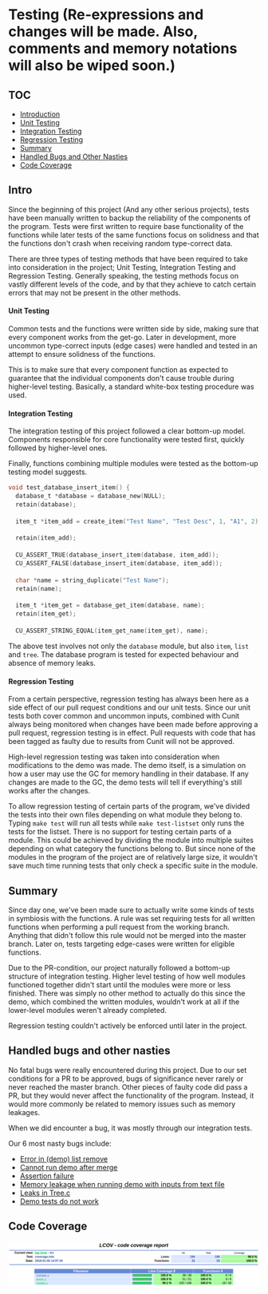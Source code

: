 # Testing (Re-expressions and changes will be made. Also, comments and memory notations will also be wiped soon.)

## TOC
* [Introduction](#intro)
* [Unit Testing](#unit-testing)
* [Integration Testing](#integration-testing)
* [Regression Testing](#regression-testing)
* [Summary](#summary)
* [Handled Bugs and Other Nasties](#handled-bugs-and-other-nasties)
* [Code Coverage](#code-coverage)

## Intro
Since the beginning of this project (And any other serious projects), tests have been manually written to backup the reliability of the components of the program. Tests were first written to require base functionality of the functions while later tests of the same functions focus on solidness and that the functions don't crash when receiving random type-correct data.

There are three types of testing methods that have been required to take into consideration in the project; Unit Testing, Integration Testing and Regression Testing. Generally speaking, the testing methods focus on vastly different levels of the code, and by that they achieve to catch certain errors that may not be present in the other methods.

#### Unit Testing
Common tests and the functions were written side by side, making sure that every component works from the get-go. Later in development, more uncommon type-correct inputs (edge cases) were handled and tested in an attempt to ensure solidness of the functions.

This is to make sure that every component function as expected to guarantee that the individual components don't cause trouble during higher-level testing. Basically, a standard white-box testing procedure was used.

#### Integration Testing
The integration testing of this project followed a clear bottom-up model. Components responsible for core functionality were tested first, quickly followed by higher-level ones.

Finally, functions combining multiple modules were tested as the bottom-up testing model suggests.

```c
void test_database_insert_item() {
  database_t *database = database_new(NULL);
  retain(database);

  item_t *item_add = create_item("Test Name", "Test Desc", 1, "A1", 2);

  retain(item_add);

  CU_ASSERT_TRUE(database_insert_item(database, item_add));
  CU_ASSERT_FALSE(database_insert_item(database, item_add));

  char *name = string_duplicate("Test Name");
  retain(name);

  item_t *item_get = database_get_item(database, name);
  retain(item_get);

  CU_ASSERT_STRING_EQUAL(item_get_name(item_get), name);
```

The above test involves not only the ``database`` module, but also ``item``, ``list`` and ``tree``. The database program is tested for expected behaviour and absence of memory leaks.

#### Regression Testing
From a certain perspective, regression testing has always been here as a side effect of our pull request conditions and our unit tests. Since our unit tests both cover common and uncommon inputs, combined with Cunit always being monitored when changes have been made before approving a pull request, regression testing is in effect. Pull requests with code that has been tagged as faulty due to results from Cunit will not be approved.

High-level regression testing was taken into consideration when modifications to the demo was made. The demo itself, is a simulation on how a user may use the GC for memory handling in their database. If any changes are made to the GC, the demo tests will tell if everything's still works after the changes.

To allow regression testing of certain parts of the program, we've divided the tests into their own files depending on what module they belong to. Typing ``make test`` will run all tests while ``make test-listset`` only runs the tests for the listset. There is no support for testing certain parts of a module. This could be achieved by dividing the module into multiple suites depending on what category the functions belong to. But since none of the modules in the program of the project are of relatively large size, it wouldn't save much time running tests that only check a specific suite in the module.

## Summary
Since day one, we've been made sure to actually write some kinds of tests in symbiosis with the functions. A rule was set requiring tests for all written functions when performing a pull request from the working branch. Anything that didn't follow this rule would not be merged into the master branch. Later on, tests targeting edge-cases were written for eligible functions.

Due to the PR-condition, our project naturally followed a bottom-up structure of integration testing. Higher level testing of how well modules functioned together didn't start until the modules were more or less finished. There was simply no other method to actually do this since the demo, which combined the written modules, wouldn't work at all if the lower-level modules weren't already completed.

Regression testing couldn't actively be enforced until later in the project.

## Handled bugs and other nasties

No fatal bugs were really encountered during this project. Due to our set conditions for a PR to be approved, bugs of significance never rarely or never reached the master branch. Other pieces of faulty code did pass a PR, but they would never affect the functionality of the program. Instead, it would more commonly be related to memory issues such as memory leakages.

When we did encounter a bug, it was mostly through our integration tests.

Our 6 most nasty bugs include:

* [Error in (demo) list remove](https://github.com/IOOPM-UU/goktytorna/issues/44)
* [Cannot run demo after merge](https://github.com/IOOPM-UU/goktytorna/issues/29)
* [Assertion failure](https://github.com/IOOPM-UU/goktytorna/issues/50)
* [Memory leakage when running demo with inputs from text file](https://github.com/IOOPM-UU/goktytorna/issues/54)
* [Leaks in Tree.c](https://github.com/IOOPM-UU/goktytorna/issues/19)
* [Demo tests do not work](https://github.com/IOOPM-UU/goktytorna/issues/41)

## Code Coverage

![record](code_covrage_overview.png?)
